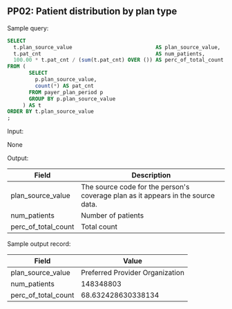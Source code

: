PP02: Patient distribution by plan type
---

Sample query:


```sql
SELECT
  t.plan_source_value                           AS plan_source_value,
  t.pat_cnt                                     AS num_patients,
  100.00 * t.pat_cnt / (sum(t.pat_cnt) OVER ()) AS perc_of_total_count
FROM (
       SELECT
         p.plan_source_value,
         count(*) AS pat_cnt
       FROM payer_plan_period p
       GROUP BY p.plan_source_value
     ) AS t
ORDER BY t.plan_source_value
;
```
Input:

None

Output:

|  Field |  Description |
| --- | --- |
| plan_source_value | The source code for the person's coverage plan as it appears in the source data. |
| num_patients | Number of patients |
| perc_of_total_count | Total count |

Sample output record:

|  Field |  Value |
| --- | --- |
| plan_source_value | Preferred Provider Organization |
| num_patients | 148348803 |
| perc_of_total_count | 68.632428630338134 |


